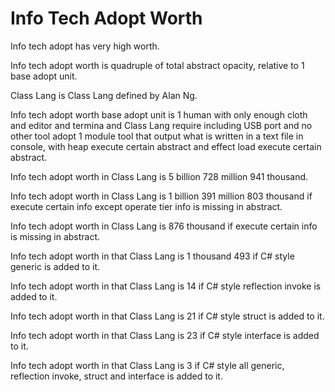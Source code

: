 # Info Tech Adopt Worth

Info tech adopt has very high worth.

Info tech adopt worth is quadruple of total abstract opacity,
relative to 1 base adopt unit.

Class Lang is Class Lang defined by Alan Ng.

Info tech adopt worth base adopt unit is
1 human with only enough cloth and editor and termina and Class Lang require including USB port and no other tool adopt
1 module tool that output what is written in a text file in console, with heap
execute certain abstract and effect load execute certain abstract.

Info tech adopt worth in Class Lang is 5 billion 728 million 941 thousand.

Info tech adopt worth in Class Lang is 1 billion 391 million 803 thousand if
execute certain info except operate tier info is missing in abstract.

Info tech adopt worth in Class Lang is 876 thousand if
execute certain info is missing in abstract.

Info tech adopt worth in that Class Lang is 1 thousand 493 if
C# style generic is added to it.

Info tech adopt worth in that Class Lang is 14 if
C# style reflection invoke is added to it.

Info tech adopt worth in that Class Lang is 21 if
C# style struct is added to it.

Info tech adopt worth in that Class Lang is 23 if
C# style interface is added to it.

Info tech adopt worth in that Class Lang is 3 if
C# style all generic, reflection invoke, struct and interface is added to it.